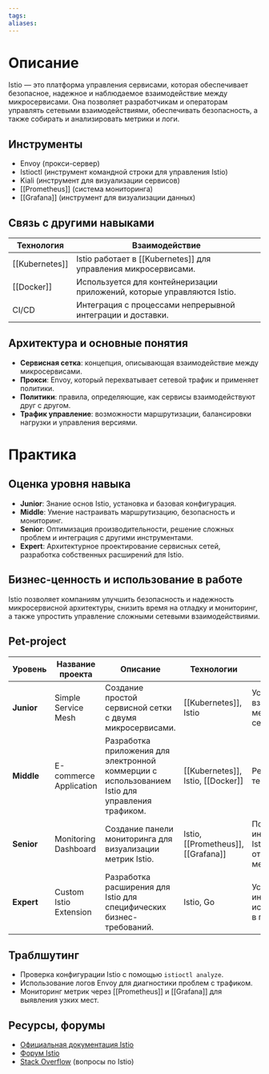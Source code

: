 ```yaml
---
tags: 
aliases:
---
```

# Описание
Istio — это платформа управления сервисами, которая обеспечивает безопасное, надежное и наблюдаемое взаимодействие между микросервисами. Она позволяет разработчикам и операторам управлять сетевыми взаимодействиями, обеспечивать безопасность, а также собирать и анализировать метрики и логи.

## Инструменты
- Envoy (прокси-сервер)
- Istioctl (инструмент командной строки для управления Istio)
- Kiali (инструмент для визуализации сервисов)
- [[Prometheus]] (система мониторинга)
- [[Grafana]] (инструмент для визуализации данных)

## Связь с другими навыками

| Технология      | Взаимодействие                          |
|------------------|-----------------------------------------|
| [[Kubernetes]]        | Istio работает в [[Kubernetes]] для управления микросервисами. |
| [[Docker]]            | Используется для контейнеризации приложений, которые управляются Istio. |
| CI/CD            | Интеграция с процессами непрерывной интеграции и доставки. |

## Архитектура и основные понятия
- **Сервисная сетка**: концепция, описывающая взаимодействие между микросервисами.
- **Прокси**: Envoy, который перехватывает сетевой трафик и применяет политики.
- **Политики**: правила, определяющие, как сервисы взаимодействуют друг с другом.
- **Трафик управление**: возможности маршрутизации, балансировки нагрузки и управления версиями.

# Практика

## Оценка уровня навыка
- **Junior**: Знание основ Istio, установка и базовая конфигурация.
- **Middle**: Умение настраивать маршрутизацию, безопасность и мониторинг.
- **Senior**: Оптимизация производительности, решение сложных проблем и интеграция с другими инструментами.
- **Expert**: Архитектурное проектирование сервисных сетей, разработка собственных расширений для Istio.

## Бизнес-ценность и использование в работе
Istio позволяет компаниям улучшить безопасность и надежность микросервисной архитектуры, снизить время на отладку и мониторинг, а также упростить управление сложными сетевыми взаимодействиями.

## Pet-project
| Уровень    | Название проекта       | Описание                                                                                        | Технологии                 | Критерий успеха                                   | Вспомагательные ссылки                                                |
| ---------- | ---------------------- | ----------------------------------------------------------------------------------------------- | -------------------------- | ------------------------------------------------- | --------------------------------------------------------------------- |
| **Junior** | Simple Service Mesh    | Создание простой сервисной сетки с двумя микросервисами.                                        | [[Kubernetes]], Istio          | Успешное взаимодействие между сервисами.          | [Документация Istio](https://istio.io/latest/docs/)                   |
| **Middle** | E-commerce Application | Разработка приложения для электронной коммерции с использованием Istio для управления трафиком. | [[Kubernetes]], Istio, [[Docker]]  | Реализация A/B тестирования.                      | [[[Kubernetes]]](https://[[kubernetes]].io/)                                  |
| **Senior** | Monitoring Dashboard   | Создание панели мониторинга для визуализации метрик Istio.                                      | Istio, [[Prometheus]], [[Grafana]] | Полная интеграция с Istio и отображение метрик.   | [[[Prometheus]]](https://[[prometheus]].io/)                                  |
| **Expert** | Custom Istio Extension | Разработка расширения для Istio для специфических бизнес-требований.                            | Istio, Go                  | Успешная интеграция и использование в продакшене. | [Istio Extensions](https://istio.io/latest/docs/concepts/extensions/) |

## Траблшутинг
- Проверка конфигурации Istio с помощью `istioctl analyze`.
- Использование логов Envoy для диагностики проблем с трафиком.
- Мониторинг метрик через [[Prometheus]] и [[Grafana]] для выявления узких мест.

## Ресурсы, форумы
- [Официальная документация Istio](https://istio.io/latest/docs/)
- [Форум Istio](https://discuss.istio.io/)
- [Stack Overflow](https://stackoverflow.com/questions/tagged/istio) (вопросы по Istio)